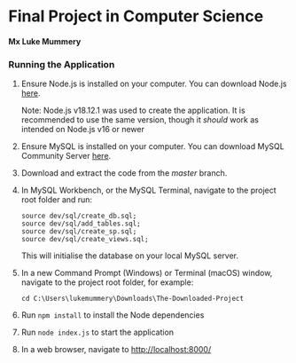 # Final Project in Computer Science
#### Mx Luke Mummery

### Running the Application
1. Ensure Node.js is installed on your computer. You can download Node.js [here](https://www.nodejs.org/).

    Note: Node.js v18.12.1 was used to create the application. It is recommended to use the same version, though it _should_
work as intended on Node.js v16 or newer

2. Ensure MySQL is installed on your computer. You can download MySQL Community Server [here](https://dev.mysql.com/downloads/mysql/).

3. Download and extract the code from the _master_ branch.

4. In MySQL Workbench, or the MySQL Terminal, navigate to the project root folder and run:

    ```
   source dev/sql/create_db.sql;
   source dev/sql/add_tables.sql;
   source dev/sql/create_sp.sql;
   source dev/sql/create_views.sql;
    ```
   This will initialise the database on your local MySQL server.

5. In a new Command Prompt (Windows) or Terminal (macOS) window, navigate to the project root folder, for example:
    ```
   cd C:\Users\lukemummery\Downloads\The-Downloaded-Project
   ```

6. Run ```npm install``` to install the Node dependencies
7. Run ```node index.js``` to start the application
8. In a web browser, navigate to [http://localhost:8000/](http://localhost:8000/)